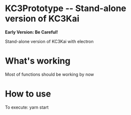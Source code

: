 # KC3Prototype -- Stand-alone version of KC3Kai

__Early Version: Be Careful!__

Stand-alone version of KC3Kai with electron

# What's working

Most of functions should be working by now

# How to use

To execute: yarn start
